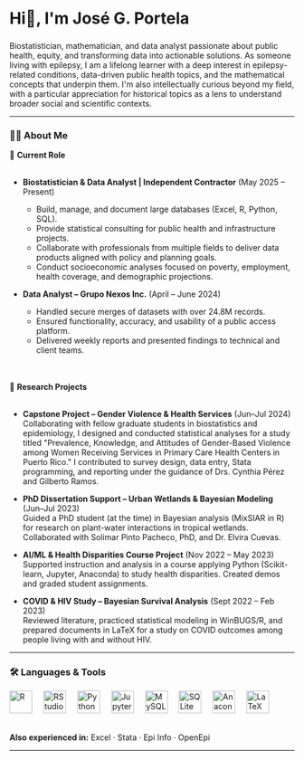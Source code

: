 <h1 align="left">Hi👋, I'm José G. Portela</h1>

### 
Biostatistician, mathematician, and data analyst passionate about public health, equity, and transforming data into actionable solutions. As someone living with epilepsy, I am a lifelong learner with a deep interest in epilepsy-related conditions, data-driven public health topics, and the mathematical concepts that underpin them. I'm also intellectually curious beyond my field, with a particular appreciation for historical topics as a lens to understand broader social and scientific contexts.

---

### 👨‍💻 About Me

<p align="left">

💼 <strong>Current Role</strong><br><br>

- **Biostatistician & Data Analyst | Independent Contractor** (May 2025 – Present)  
  - Build, manage, and document large databases (Excel, R, Python, SQL).  
  - Provide statistical consulting for public health and infrastructure projects.  
  - Collaborate with professionals from multiple fields to deliver data products aligned with policy and planning goals.  
  - Conduct socioeconomic analyses focused on poverty, employment, health coverage, and demographic projections.

- **Data Analyst – Grupo Nexos Inc.** (April – June 2024)  
  - Handled secure merges of datasets with over 24.8M records.  
  - Ensured functionality, accuracy, and usability of a public access platform.  
  - Delivered weekly reports and presented findings to technical and client teams.

<br><br>🔬 <strong>Research Projects</strong><br><br>

- **Capstone Project – Gender Violence & Health Services** (Jun–Jul 2024)  
  Collaborating with fellow graduate students in biostatistics and epidemiology, I designed and conducted statistical analyses for a study titled "Prevalence, Knowledge, and Attitudes of Gender-Based Violence among Women Receiving Services in Primary Care Health Centers in Puerto Rico." I contributed to survey design, data entry, Stata programming, and reporting under the guidance of Drs. Cynthia Pérez and Gilberto Ramos.

- **PhD Dissertation Support – Urban Wetlands & Bayesian Modeling** (Jun–Jul 2023)  
  Guided a PhD student (at the time) in Bayesian analysis (MixSIAR in R) for research on plant-water interactions in tropical wetlands. Collaborated with Solimar Pinto Pacheco, PhD, and Dr. Elvira Cuevas.

- **AI/ML & Health Disparities Course Project** (Nov 2022 – May 2023)  
  Supported instruction and analysis in a course applying Python (Scikit-learn, Jupyter, Anaconda) to study health disparities. Created demos and graded student assignments.

- **COVID & HIV Study – Bayesian Survival Analysis** (Sept 2022 – Feb 2023)  
  Reviewed literature, practiced statistical modeling in WinBUGS/R, and prepared documents in LaTeX for a study on COVID outcomes among people living with and without HIV.

</p>

---

### 🛠 Languages & Tools

<div align="left">
  <img src="https://cdn.jsdelivr.net/gh/devicons/devicon/icons/r/r-original.svg" height="40" alt="R" />
  <img width="12" />
  <img src="https://cdn.jsdelivr.net/gh/devicons/devicon/icons/rstudio/rstudio-original.svg" height="40" alt="RStudio" />
  <img width="12" />
  <img src="https://cdn.jsdelivr.net/gh/devicons/devicon/icons/python/python-original.svg" height="40" alt="Python" />
  <img width="12" />
  <img src="https://cdn.jsdelivr.net/gh/devicons/devicon/icons/jupyter/jupyter-original.svg" height="40" alt="Jupyter" />
  <img width="12" />
  <img src="https://cdn.jsdelivr.net/gh/devicons/devicon/icons/mysql/mysql-original.svg" height="40" alt="MySQL" />
  <img width="12" />
  <img src="https://cdn.jsdelivr.net/gh/devicons/devicon/icons/sqlite/sqlite-original.svg" height="40" alt="SQLite" />
  <img width="12" />
  <img src="https://cdn.jsdelivr.net/gh/devicons/devicon/icons/anaconda/anaconda-original.svg" height="40" alt="Anaconda" />
  <img width="12" />
  <img src="https://cdn.jsdelivr.net/gh/devicons/devicon/icons/latex/latex-original.svg" height="40" alt="LaTeX" />
</div>

<br/>

**Also experienced in:** Excel · Stata · Epi Info · OpenEpi 

---
<!--
**portela824/portela824** is a ✨ _special_ ✨ repository because its `README.md` (this file) appears on your GitHub profile.

Things I’m currently working on:
- Health data integration platforms
- Automating quarterly indicator reports
- Reproducible research templates (R + Python)
-->
